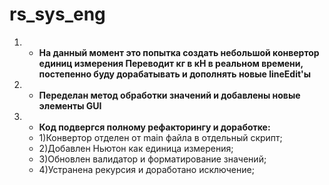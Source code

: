 # rs_sys_eng
1. - **На данный момент это попытка создать небольшой конвертор единиц измерения
Переводит кг в кН в реальном времени, постепенно буду дорабатывать и дополнять новые lineEdit'ы**
2. - **Переделан метод обработки значений и добавлены новые элементы GUI**
3. - **Код подвергся полному рефакторингу и доработке:**
   - 1)Конвертор отделен от main файла в отдельный скрипт;
   - 2)Добавлен Ньютон как единица измерения;
   - 3)Обновлен валидатор и форматирование значений;
   - 4)Устранена рекурсия и доработано исключение;
